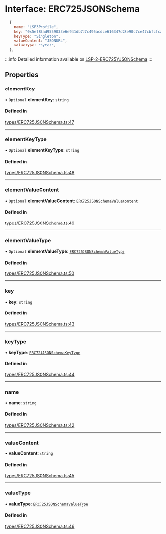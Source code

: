 # Interface: ERC725JSONSchema

```javascript title=Example
  {
    name: "LSP3Profile",
    key: "0x5ef83ad9559033e6e941db7d7c495acdce616347d28e90c7ce47cbfcfcad3bc5",
    keyType: "Singleton",
    valueContent: "JSONURL",
    valueType: "bytes",
  },
```
:::info
Detailed information available on [LSP-2-ERC725YJSONSchema](https://github.com/lukso-network/LIPs/blob/master/LSPs/LSP-2-ERC725YJSONSchema.md)
:::

## Properties

### elementKey

• `Optional` **elementKey**: `string`

#### Defined in

[types/ERC725JSONSchema.ts:47](https://github.com/ERC725Alliance/erc725.js/blob/50c1814/src/types/ERC725JSONSchema.ts#L47)

___

### elementKeyType

• `Optional` **elementKeyType**: `string`

#### Defined in

[types/ERC725JSONSchema.ts:48](https://github.com/ERC725Alliance/erc725.js/blob/50c1814/src/types/ERC725JSONSchema.ts#L48)

___

### elementValueContent

• `Optional` **elementValueContent**: [`ERC725JSONSchemaValueContent`](../README.md#erc725jsonschemavaluecontent)

#### Defined in

[types/ERC725JSONSchema.ts:49](https://github.com/ERC725Alliance/erc725.js/blob/50c1814/src/types/ERC725JSONSchema.ts#L49)

___

### elementValueType

• `Optional` **elementValueType**: [`ERC725JSONSchemaValueType`](../README.md#erc725jsonschemavaluetype)

#### Defined in

[types/ERC725JSONSchema.ts:50](https://github.com/ERC725Alliance/erc725.js/blob/50c1814/src/types/ERC725JSONSchema.ts#L50)

___

### key

• **key**: `string`

#### Defined in

[types/ERC725JSONSchema.ts:43](https://github.com/ERC725Alliance/erc725.js/blob/50c1814/src/types/ERC725JSONSchema.ts#L43)

___

### keyType

• **keyType**: [`ERC725JSONSchemaKeyType`](../README.md#erc725jsonschemakeytype)

#### Defined in

[types/ERC725JSONSchema.ts:44](https://github.com/ERC725Alliance/erc725.js/blob/50c1814/src/types/ERC725JSONSchema.ts#L44)

___

### name

• **name**: `string`

#### Defined in

[types/ERC725JSONSchema.ts:42](https://github.com/ERC725Alliance/erc725.js/blob/50c1814/src/types/ERC725JSONSchema.ts#L42)

___

### valueContent

• **valueContent**: `string`

#### Defined in

[types/ERC725JSONSchema.ts:45](https://github.com/ERC725Alliance/erc725.js/blob/50c1814/src/types/ERC725JSONSchema.ts#L45)

___

### valueType

• **valueType**: [`ERC725JSONSchemaValueType`](../README.md#erc725jsonschemavaluetype)

#### Defined in

[types/ERC725JSONSchema.ts:46](https://github.com/ERC725Alliance/erc725.js/blob/50c1814/src/types/ERC725JSONSchema.ts#L46)
